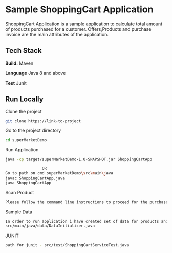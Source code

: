 
# Sample ShoppingCart Application


ShoppingCart Application is a sample application to calculate total amount of products purchased for a customer.
 Offers,Products and purchase invoice are the main attributes of the application.






## Tech Stack

**Build:** Maven

**Language** Java 8 and above

**Test** Junit




## Run Locally

Clone the project

```bash
git clone https://link-to-project
```

Go to the project directory

```bash
cd superMarketDemo
```

Run Application

```bash
java -cp target/superMarketDemo-1.0-SNAPSHOT.jar ShoppingCartApp

                OR 
Go to path on cmd superMarketDemo\src\main\java 
javac ShoppingCartApp.java
java ShoppingCartApp

```

Scan Product
```bash
Please follow the command line instructions to proceed for the purchase and billing
```
Sample Data
```bash
In order to run application i have created set of data for products and offers. please find the dataset class
src/main/java/data/DataInitializer.java
```
JUNIT
```bash
path for junit - src/test/ShoppingCartServiceTest.java
```


